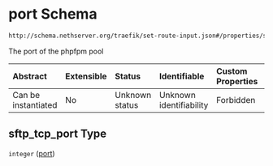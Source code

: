 # port Schema

```txt
http://schema.nethserver.org/traefik/set-route-input.json#/properties/sftp_tcp_port
```

The port of the phpfpm pool

| Abstract            | Extensible | Status         | Identifiable            | Custom Properties | Additional Properties | Access Restrictions | Defined In                                                                    |
| :------------------ | :--------- | :------------- | :---------------------- | :---------------- | :-------------------- | :------------------ | :---------------------------------------------------------------------------- |
| Can be instantiated | No         | Unknown status | Unknown identifiability | Forbidden         | Allowed               | none                | [set-route-input.json\*](traefik/set-route-input.json "open original schema") |

## sftp\_tcp\_port Type

`integer` ([port](set-route-input-properties-port.md))
